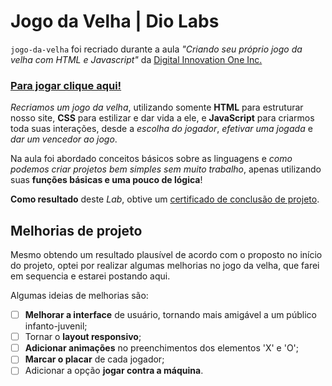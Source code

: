 # Jogo da Velha | Dio Labs

`jogo-da-velha` foi recriado durante a aula *"Criando seu próprio jogo da velha com HTML e Javascript"* da [Digital Innovation One Inc.](https://www.dio.me/)

### [Para jogar clique aqui!](https://gui-beraldo.github.io/jogo-da-velha/)

*Recriamos um jogo da velha*, utilizando somente **HTML** para estruturar nosso site, **CSS** para estilizar e dar vida a ele, e **JavaScript** para criarmos toda suas interações, desde a *escolha do jogador*, *efetivar uma jogada* e *dar um vencedor ao jogo*.

Na aula foi abordado conceitos básicos sobre as linguagens e *como podemos criar projetos bem simples sem muito trabalho*, apenas utilizando suas **funções básicas e uma pouco de lógica**!

**Como resultado** deste *Lab*, obtive um [certificado de conclusão de projeto](https://www.dio.me/certificate/B381C4B8/).

## Melhorias de projeto

Mesmo obtendo um resultado plausível de acordo com o proposto no início do projeto, optei por realizar algumas melhorias no jogo da velha, que farei em sequencia e estarei postando aqui.

Algumas ideias de melhorias são:

- [ ] **Melhorar a interface** de usuário, tornando mais amigável a um público infanto-juvenil;
- [ ] Tornar o **layout responsivo**;
- [ ] **Adicionar animações** no preenchimentos dos elementos 'X' e 'O';
- [ ] **Marcar o placar** de cada jogador;
- [ ] Adicionar a opção **jogar contra a máquina**.
